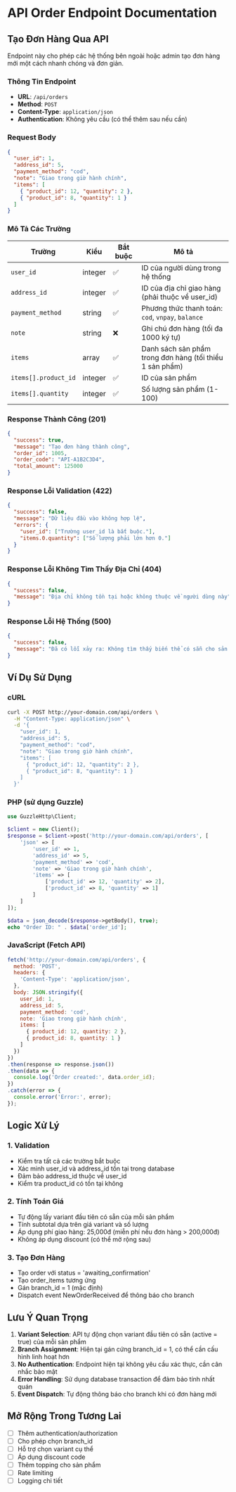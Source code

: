 # API Order Endpoint Documentation

## Tạo Đơn Hàng Qua API

Endpoint này cho phép các hệ thống bên ngoài hoặc admin tạo đơn hàng mới một cách nhanh chóng và đơn giản.

### Thông Tin Endpoint

- **URL**: `/api/orders`
- **Method**: `POST`
- **Content-Type**: `application/json`
- **Authentication**: Không yêu cầu (có thể thêm sau nếu cần)

### Request Body

```json
{
  "user_id": 1,
  "address_id": 5,
  "payment_method": "cod",
  "note": "Giao trong giờ hành chính",
  "items": [
    { "product_id": 12, "quantity": 2 },
    { "product_id": 8, "quantity": 1 }
  ]
}
```

### Mô Tả Các Trường

| Trường | Kiểu | Bắt buộc | Mô tả |
|--------|------|----------|-------|
| `user_id` | integer | ✅ | ID của người dùng trong hệ thống |
| `address_id` | integer | ✅ | ID của địa chỉ giao hàng (phải thuộc về user_id) |
| `payment_method` | string | ✅ | Phương thức thanh toán: `cod`, `vnpay`, `balance` |
| `note` | string | ❌ | Ghi chú đơn hàng (tối đa 1000 ký tự) |
| `items` | array | ✅ | Danh sách sản phẩm trong đơn hàng (tối thiểu 1 sản phẩm) |
| `items[].product_id` | integer | ✅ | ID của sản phẩm |
| `items[].quantity` | integer | ✅ | Số lượng sản phẩm (1-100) |

### Response Thành Công (201)

```json
{
  "success": true,
  "message": "Tạo đơn hàng thành công",
  "order_id": 1005,
  "order_code": "API-A1B2C3D4",
  "total_amount": 125000
}
```

### Response Lỗi Validation (422)

```json
{
  "success": false,
  "message": "Dữ liệu đầu vào không hợp lệ",
  "errors": {
    "user_id": ["Trường user_id là bắt buộc."],
    "items.0.quantity": ["Số lượng phải lớn hơn 0."]
  }
}
```

### Response Lỗi Không Tìm Thấy Địa Chỉ (404)

```json
{
  "success": false,
  "message": "Địa chỉ không tồn tại hoặc không thuộc về người dùng này"
}
```

### Response Lỗi Hệ Thống (500)

```json
{
  "success": false,
  "message": "Đã có lỗi xảy ra: Không tìm thấy biến thể có sẵn cho sản phẩm: Bánh mì"
}
```

## Ví Dụ Sử Dụng

### cURL

```bash
curl -X POST http://your-domain.com/api/orders \
  -H "Content-Type: application/json" \
  -d '{
    "user_id": 1,
    "address_id": 5,
    "payment_method": "cod",
    "note": "Giao trong giờ hành chính",
    "items": [
      { "product_id": 12, "quantity": 2 },
      { "product_id": 8, "quantity": 1 }
    ]
  }'
```

### PHP (sử dụng Guzzle)

```php
use GuzzleHttp\Client;

$client = new Client();
$response = $client->post('http://your-domain.com/api/orders', [
    'json' => [
        'user_id' => 1,
        'address_id' => 5,
        'payment_method' => 'cod',
        'note' => 'Giao trong giờ hành chính',
        'items' => [
            ['product_id' => 12, 'quantity' => 2],
            ['product_id' => 8, 'quantity' => 1]
        ]
    ]
]);

$data = json_decode($response->getBody(), true);
echo "Order ID: " . $data['order_id'];
```

### JavaScript (Fetch API)

```javascript
fetch('http://your-domain.com/api/orders', {
  method: 'POST',
  headers: {
    'Content-Type': 'application/json',
  },
  body: JSON.stringify({
    user_id: 1,
    address_id: 5,
    payment_method: 'cod',
    note: 'Giao trong giờ hành chính',
    items: [
      { product_id: 12, quantity: 2 },
      { product_id: 8, quantity: 1 }
    ]
  })
})
.then(response => response.json())
.then(data => {
  console.log('Order created:', data.order_id);
})
.catch(error => {
  console.error('Error:', error);
});
```

## Logic Xử Lý

### 1. Validation
- Kiểm tra tất cả các trường bắt buộc
- Xác minh user_id và address_id tồn tại trong database
- Đảm bảo address_id thuộc về user_id
- Kiểm tra product_id có tồn tại không

### 2. Tính Toán Giá
- Tự động lấy variant đầu tiên có sẵn của mỗi sản phẩm
- Tính subtotal dựa trên giá variant và số lượng
- Áp dụng phí giao hàng: 25,000đ (miễn phí nếu đơn hàng > 200,000đ)
- Không áp dụng discount (có thể mở rộng sau)

### 3. Tạo Đơn Hàng
- Tạo order với status = 'awaiting_confirmation'
- Tạo order_items tương ứng
- Gán branch_id = 1 (mặc định)
- Dispatch event NewOrderReceived để thông báo cho branch

## Lưu Ý Quan Trọng

1. **Variant Selection**: API tự động chọn variant đầu tiên có sẵn (active = true) của mỗi sản phẩm
2. **Branch Assignment**: Hiện tại gán cứng branch_id = 1, có thể cần cấu hình linh hoạt hơn
3. **No Authentication**: Endpoint hiện tại không yêu cầu xác thực, cần cân nhắc bảo mật
4. **Error Handling**: Sử dụng database transaction để đảm bảo tính nhất quán
5. **Event Dispatch**: Tự động thông báo cho branch khi có đơn hàng mới

## Mở Rộng Trong Tương Lai

- [ ] Thêm authentication/authorization
- [ ] Cho phép chọn branch_id
- [ ] Hỗ trợ chọn variant cụ thể
- [ ] Áp dụng discount code
- [ ] Thêm topping cho sản phẩm
- [ ] Rate limiting
- [ ] Logging chi tiết 